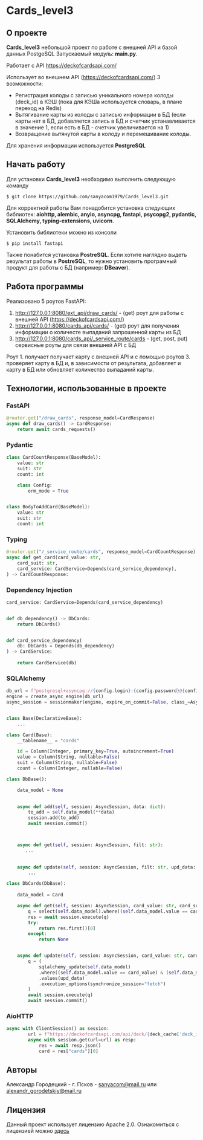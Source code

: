# Cards_level3

## О проекте

**Cards_level3** небольшой проект по работе с внешней API и базой данных PostgeSQL
Запускаемый модуль: **main.py**.


Работает с API https://deckofcardsapi.com/

Использует во внешнем API (https://deckofcardsapi.com/) 3 возможности:

- Регистрация колоды с записью уникального номера колоды (deck_id) в КЭШ 
  (пока для КЭШа используется словарь, в плане переход на Redis)
- Вытягивание карты из колоды с записью информации в БД (если карты нет в БД, добавляется запись в БД и счетчик
  устанавливается в значение 1, если есть в БД - счетчик увеличивается на 1)
- Возвращение вытянутой карты в колоду и перемешивание колоды.

Для хранения информации используется **PostgreSQL**

## Начать работу

Для установки **Cards_level3** необходимо выполнить следующую команду

```console
$ git clone https://github.com/sanyacom1979/Cards_level3.git
```

Для корректной работы Вам понадобится установка следующих библиотек: **aiohttp, alembic, anyio, asyncpg, fastapi, psycopg2, pydantic, SQLAlchemy, typing-extensions, uvicorn**.

Установить библиотеки можно из консоли

```console
$ pip install fastapi
```
Также понабится установка **PostreSQL**. Если хотите наглядно выдеть результат работы в **PostreSQL**, то нужно установить програмный продукт для работы с БД (например: **DBeaver**).

## Работа программы

Реализовано 5 роутов FastAPI:

1. http://127.0.0.1:8080/ext_api/draw_cards/  -  (get) роут для работы с внешней API (https://deckofcardsapi.com/) 
2. http://127.0.0.1:8080/cards_api/cards/     - (get) роут для получения информации о количесте выпаданий запрошенной карты из БД 
3. http://127.0.0.1:8080/cards_api/_service_route/cards - (get, post, put) сервисные роуты для связи внешней API c БД 

Роут 1. получает получает карту с внешней API и с помощью роутов 3. проверяет карту в БД и, в зависимости от результата, добавляет и карту в БД или обновляет количество выпаданий карты. 

## Технологии, использованные в проекте

### FastAPI

```python
@router.get("/draw_cards", response_model=CardResponse)
async def draw_cards() -> CardResponse:           
    return await cards_requests()
```

### Pydantic

```python
class CardCountResponse(BaseModel):
    value: str
    suit: str
    count: int

    class Config:
        orm_mode = True


class BodyToAddCard(BaseModel):
    value: str
    suit: str
    count: int
```

### Typing

```python
@router.get("/_service_route/cards", response_model=CardCountResponse)
async def get_card(card_value: str,
    card_suit: str, 
    card_service: CardService=Depends(card_service_dependency),
) -> CardCountResponse:
```

### Dependency Injection

```python
card_service: CardService=Depends(card_service_dependency)
```
```python

def db_dependency() -> DbCards: 
	return DbCards()


def card_service_dependency(
	db: DbCards = Depends(db_dependency)
) -> CardService:
	
	return CardService(db)

```

### SQLAlchemy

```python
db_url = f"postgresql+asyncpg://{config.login}:{config.password}@{config.host}:{config.port}/{config.database}"
engine = create_async_engine(db_url)
async_session = sessionmaker(engine, expire_on_commit=False, class_=AsyncSession)


class Base(DeclarativeBase):
    ...
```

```python
class Card(Base):
    __tablename__ = "cards"

    id = Column(Integer, primary_key=True, autoincrement=True)
    value = Column(String, nullable=False)
    suit = Column(String, nullable=False)
    count = Column(Integer, nullable=False)

```

```python
class DbBase():

    data_model = None

    
    async def add(self, session: AsyncSession, data: dict):
        to_add = self.data_model(**data)
        session.add(to_add)
        await session.commit()



    async def get(self, session: AsyncSession, filt: str):
       ...

    
    async def update(self, session: AsyncSession, filt: str, upd_data: dict):
        ...
```

```python
class DbCards(DbBase):
    
    data_model = Card

    async def get(self, session: AsyncSession, card_value: str, card_suit: str):
        q = select(self.data_model).where((self.data_model.value == card_value) & (self.data_model.suit == card_suit))
        res = await session.execute(q)
        try:
            return res.first()[0]
        except:
            return None


    async def update(self, session: AsyncSession, card_value: str, card_suit: str, upd_data: dict):
        q = (
            sqlalchemy_update(self.data_model)
            .where((self.data_model.value == card_value) & (self.data_model.suit == card_suit))
            .values(upd_data)
            .execution_options(synchronize_session="fetch")
        )
        await session.execute(q)
        await session.commit()
```

### AioHTTP

```python
async with ClientSession() as session:
		url = f"https://deckofcardsapi.com/api/deck/{deck_cache['deck_id']}/draw/?count=1"
		async with session.get(url=url) as resp:
			res = await resp.json()
			card = res["cards"][0]
```

## Авторы

Александр Городецкий - г. Псков - sanyacom@mail.ru или alexandr_gorodetskiy@mail.ru

## Лицензия

Данный проект использует лицензию Apache 2.0.
Ознакомиться с лицензией можно [здесь](https://github.com/sanyacom1979/Cards_level3/blob/main/LICENSE)